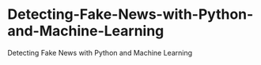 # Detecting-Fake-News-with-Python-and-Machine-Learning
Detecting Fake News with Python and Machine Learning

